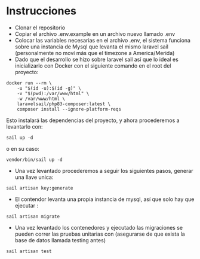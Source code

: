 # Instrucciones

- Clonar el repositorio
- Copiar el archivo .env.example en un archivo nuevo llamado .env
- Colocar las variables necesarias en el archivo .env, el sistema funciona sobre una instancia de Mysql que levanta el mismo laravel sail (personalmente no moví más que el timezone a America/Merida)
- Dado que el desarrollo se hizo sobre laravel sail así que lo ideal es inicializarlo con Docker con el siguiente comando en el root del proyecto:
```
docker run --rm \
    -u "$(id -u):$(id -g)" \
    -v "$(pwd):/var/www/html" \
    -w /var/www/html \
    laravelsail/php83-composer:latest \
    composer install --ignore-platform-reqs
```
Esto instalará las dependencias del proyecto, y ahora procederemos a levantarlo con:

```
sail up -d
```
o en su caso:

```
vendor/bin/sail up -d 
```
- Una vez levantado procederemos a seguir los siguientes pasos, generar una llave unica:
```
sail artisan key:generate
```
- El contendor levanta una propia instancia de mysql, así que solo hay que  ejecutar :

```
sail artisan migrate
```
- Una vez levantado los contenedores y ejecutado las migraciones se pueden correr las pruebas unitarias con (asegurarse de que exista la base de datos llamada testing antes)

```
sail artisan test
```
